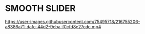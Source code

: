 # SMOOTH SLIDER


https://user-images.githubusercontent.com/75495718/216755206-a8386a71-dafc-44d2-9eba-f0cfd8e27cdc.mp4

